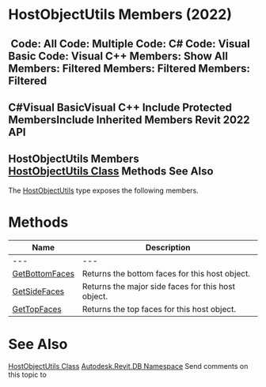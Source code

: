 # HostObjectUtils Members (2022)

﻿
 Code: All Code: Multiple Code: C# Code: Visual Basic Code: Visual C++  Members: Show All Members: Filtered Members: Filtered Members: Filtered   
---  
C#Visual BasicVisual C++
Include Protected MembersInclude Inherited Members
Revit 2022 API  
---  
HostObjectUtils Members  
[HostObjectUtils Class](05539c78-f61a-4e75-0a8a-becb0a66b941.md "HostObjectUtils Class") Methods See Also  
---  
The [HostObjectUtils](05539c78-f61a-4e75-0a8a-becb0a66b941.md "HostObjectUtils Class") type exposes the following members.
# Methods
| Name | Description |
| --- | --- |
| --- | --- | --- |
| [GetBottomFaces](34737312-04d0-3550-6a42-5020c4ea2284.md "GetBottomFaces Method") | Returns the bottom faces for this host object. |
| [GetSideFaces](589b9363-c2cc-52d9-6ba1-fc8e8f912b27.md "GetSideFaces Method") | Returns the major side faces for this host object. |
| [GetTopFaces](de3ad895-337e-06f7-b1bb-edfb4fe2f35d.md "GetTopFaces Method") | Returns the top faces for this host object. |

# See Also
[HostObjectUtils Class](05539c78-f61a-4e75-0a8a-becb0a66b941.md "HostObjectUtils Class")
[Autodesk.Revit.DB Namespace](87546ba7-461b-c646-cbb1-2cb8f5bff8b2.md "Autodesk.Revit.DB Namespace")
Send comments on this topic to 